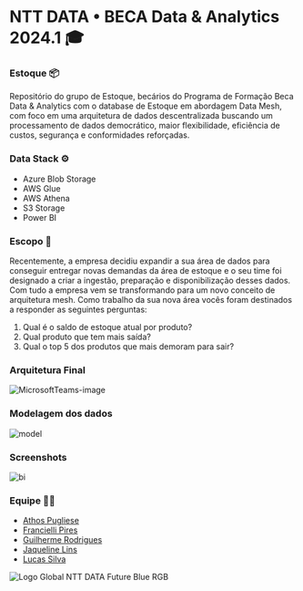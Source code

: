 
#  NTT DATA • BECA Data & Analytics 2024.1 🎓

### Estoque 📦


Repositório do grupo de Estoque, becários do Programa de Formação Beca Data & Analytics com o database de Estoque em abordagem Data Mesh, com foco em uma arquitetura de dados descentralizada buscando um processamento de dados democrático, maior flexibilidade, eficiência de custos, segurança e conformidades reforçadas.


### Data Stack ⚙️
* Azure Blob Storage
* AWS Glue
* AWS Athena
* S3 Storage
* Power BI

### Escopo 📄

Recentemente, a empresa decidiu expandir a sua área de dados
para conseguir entregar novas demandas da área de estoque e
o seu time foi designado a criar a ingestão, preparação e
disponibilização desses dados. Com tudo a empresa vem se
transformando para um novo conceito de arquitetura mesh.
Como trabalho da sua nova área vocês foram destinados a
responder as seguintes perguntas:
1. Qual é o saldo de estoque atual por produto?
2. Qual produto que tem mais saída?
3. Qual o top 5 dos produtos que mais demoram para sair?

### Arquitetura Final
![MicrosoftTeams-image](https://github.com/athospugliesedev/beca2024_estoque/assets/118693085/7faaab80-cfc7-4d4e-99f6-68539ca18f14)

### Modelagem dos dados
![model](https://github.com/athospugliesedev/beca2024_estoque/assets/118693085/a77a658e-f5f9-40f9-8db7-36e0f756cc5b)


### Screenshots
![bi](https://github.com/athospugliesedev/beca2024_estoque/assets/118693085/daf545f7-65f0-40bf-99d7-c7f1cde983d0)


### Equipe 👨‍💻
- [Athos Pugliese](https://www.github.com/athospugliesedev)
- [Francielli Pires](https://www.github.com/)
- [Guilherme Rodrigues](https://www.github.com/)
- [Jaqueline Lins](https://www.github.com/)
- [Lucas Silva ](https://www.github.com/)

![Logo Global NTT DATA Future Blue RGB](https://github.com/athospugliesedev/beca2024_estoque/assets/118693085/4789b076-bccb-4dcb-8e4a-2f8c6f0883d7)
